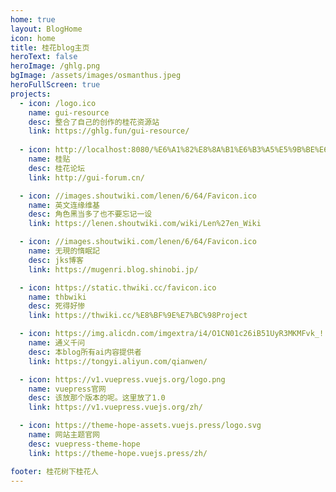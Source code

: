 ```yaml
---
home: true
layout: BlogHome
icon: home
title: 桂花blog主页
heroText: false
heroImage: /ghlg.png
bgImage: /assets/images/osmanthus.jpeg
heroFullScreen: true
projects:
  - icon: /logo.ico
    name: gui-resource
    desc: 整合了自己的创作的桂花资源站
    link: https://ghlg.fun/gui-resource/
  
  - icon: http://localhost:8080/%E6%A1%82%E8%8A%B1%E6%B3%A5%E5%9B%BE%E6%A0%87.png
    name: 桂贴
    desc: 桂花论坛
    link: http://gui-forum.cn/

  - icon: //images.shoutwiki.com/lenen/6/64/Favicon.ico
    name: 英文连缘维基
    desc: 角色黑当多了也不要忘记一设
    link: https://lenen.shoutwiki.com/wiki/Len%27en_Wiki

  - icon: //images.shoutwiki.com/lenen/6/64/Favicon.ico
    name: 无現的惰眠記
    desc: jks博客
    link: https://mugenri.blog.shinobi.jp/

  - icon: https://static.thwiki.cc/favicon.ico
    name: thbwiki
    desc: 死得好惨
    link: https://thwiki.cc/%E8%BF%9E%E7%BC%98Project

  - icon: https://img.alicdn.com/imgextra/i4/O1CN01c26iB51UyR3MKMFvk_!!6000000002586-2-tps-124-122.png
    name: 通义千问
    desc: 本blog所有ai内容提供者
    link: https://tongyi.aliyun.com/qianwen/

  - icon: https://v1.vuepress.vuejs.org/logo.png
    name: vuepress官网
    desc: 该放那个版本的呢。这里放了1.0
    link: https://v1.vuepress.vuejs.org/zh/

  - icon: https://theme-hope-assets.vuejs.press/logo.svg
    name: 网站主题官网
    desc: vuepress-theme-hope
    link: https://theme-hope.vuejs.press/zh/

footer: 桂花树下桂花人
---
```


